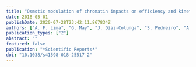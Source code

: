 ```yaml
---
title: "Osmotic modulation of chromatin impacts on efficiency and kinetics of cell fate modulation"
date: 2018-05-01
publishDate: 2020-07-28T23:42:11.867834Z
authors: ["A. F. Lima", "G. May", "J. Díaz-Colunga", "S. Pedreiro", "A. Paiva", "L. Ferreira", "T. Enver", "F. J. Iborra", "R. Pires das Neves"]
publication_types: ["2"]
abstract: ""
featured: false
publication: "*Scientific Reports*"
doi: "10.1038/s41598-018-25517-2"
---
```


